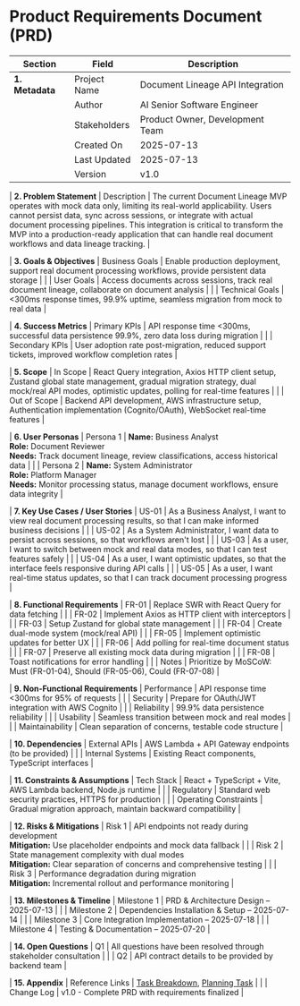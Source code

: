 # Product Requirements Document (PRD)

| Section | Field | Description |
|--------|-------|-------------|
| **1. Metadata** | Project Name | Document Lineage API Integration |
|  | Author | AI Senior Software Engineer |
|  | Stakeholders | Product Owner, Development Team |
|  | Created On | 2025-07-13 |
|  | Last Updated | 2025-07-13 |
|  | Version | v1.0 |

| **2. Problem Statement** | Description | The current Document Lineage MVP operates with mock data only, limiting its real-world applicability. Users cannot persist data, sync across sessions, or integrate with actual document processing pipelines. This integration is critical to transform the MVP into a production-ready application that can handle real document workflows and data lineage tracking. |

| **3. Goals & Objectives** | Business Goals | Enable production deployment, support real document processing workflows, provide persistent data storage |
|  | User Goals | Access documents across sessions, track real document lineage, collaborate on document analysis |
|  | Technical Goals | <300ms response times, 99.9% uptime, seamless migration from mock to real data |

| **4. Success Metrics** | Primary KPIs | API response time <300ms, successful data persistence 99.9%, zero data loss during migration |
|  | Secondary KPIs | User adoption rate post-migration, reduced support tickets, improved workflow completion rates |

| **5. Scope** | In Scope | React Query integration, Axios HTTP client setup, Zustand global state management, gradual migration strategy, dual mock/real API modes, optimistic updates, polling for real-time features |
|  | Out of Scope | Backend API development, AWS infrastructure setup, Authentication implementation (Cognito/OAuth), WebSocket real-time features |

| **6. User Personas** | Persona 1 | **Name:** Business Analyst <br> **Role:** Document Reviewer <br> **Needs:** Track document lineage, review classifications, access historical data |
|  | Persona 2 | **Name:** System Administrator <br> **Role:** Platform Manager <br> **Needs:** Monitor processing status, manage document workflows, ensure data integrity |

| **7. Key Use Cases / User Stories** | US-01 | As a Business Analyst, I want to view real document processing results, so that I can make informed business decisions |
|  | US-02 | As a System Administrator, I want data to persist across sessions, so that workflows aren't lost |
|  | US-03 | As a user, I want to switch between mock and real data modes, so that I can test features safely |
|  | US-04 | As a user, I want optimistic updates, so that the interface feels responsive during API calls |
|  | US-05 | As a user, I want real-time status updates, so that I can track document processing progress |

| **8. Functional Requirements** | FR-01 | Replace SWR with React Query for data fetching |
|  | FR-02 | Implement Axios as HTTP client with interceptors |
|  | FR-03 | Setup Zustand for global state management |
|  | FR-04 | Create dual-mode system (mock/real API) |
|  | FR-05 | Implement optimistic updates for better UX |
|  | FR-06 | Add polling for real-time document status |
|  | FR-07 | Preserve all existing mock data during migration |
|  | FR-08 | Toast notifications for error handling |
|  | Notes | Prioritize by MoSCoW: Must (FR-01-04), Should (FR-05-06), Could (FR-07-08) |

| **9. Non-Functional Requirements** | Performance | API response time <300ms for 95% of requests |
|  | Security | Prepare for OAuth/JWT integration with AWS Cognito |
|  | Reliability | 99.9% data persistence reliability |
|  | Usability | Seamless transition between mock and real modes |
|  | Maintainability | Clean separation of concerns, testable code structure |

| **10. Dependencies** | External APIs | AWS Lambda + API Gateway endpoints (to be provided) |
|  | Internal Systems | Existing React components, TypeScript interfaces |

| **11. Constraints & Assumptions** | Tech Stack | React + TypeScript + Vite, AWS Lambda backend, Node.js runtime |
|  | Regulatory | Standard web security practices, HTTPS for production |
|  | Operating Constraints | Gradual migration approach, maintain backward compatibility |

| **12. Risks & Mitigations** | Risk 1 | API endpoints not ready during development <br> **Mitigation:** Use placeholder endpoints and mock data fallback |
|  | Risk 2 | State management complexity with dual modes <br> **Mitigation:** Clear separation of concerns and comprehensive testing |
|  | Risk 3 | Performance degradation during migration <br> **Mitigation:** Incremental rollout and performance monitoring |

| **13. Milestones & Timeline** | Milestone 1 | PRD & Architecture Design – 2025-07-13 |
|  | Milestone 2 | Dependencies Installation & Setup – 2025-07-14 |
|  | Milestone 3 | Core Integration Implementation – 2025-07-18 |
|  | Milestone 4 | Testing & Documentation – 2025-07-20 |

| **14. Open Questions** | Q1 | All questions have been resolved through stakeholder consultation |
|  | Q2 | API contract details to be provided by backend team |

| **15. Appendix** | Reference Links | [Task Breakdown](breakdown.md), [Planning Task](../../task/planning_RMI0001.md) |
|  | Change Log | v1.0 - Complete PRD with requirements finalized |

